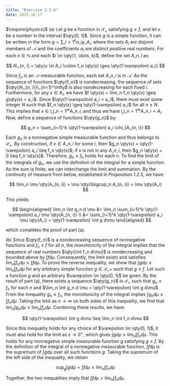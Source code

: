 ```yaml
---
title: "Exercise 2.3.6"
date: 2025-10-17
---
```

$\require{physics}$
(a) Let $g$ be a function in $\mathscr{S}_+$ satisfying $g \leq f$, and let $\varepsilon$ be a number in the interval $\qty(0, 1)$. 
Since $g$ is a simple function, it can be written in the form $g = \sum\_{i=1}^k a\_i \chi\_{A_i}$, where the sets $A_i$ are disjoint members of $\mathcal{A}$ and the coefficients $a_i$ are distinct positive real numbers. 
For each $n \in \mathbb{N}$ and each $i \in \qty{1, \dots, k}$, define the set $A\_{n, i}$ as:

$$
  A\_{n, i} = \qty{x \in A_i \colon f_n \qty(x) \geq \qty(1-\varepsilon) a_i}
$$

Since $f_n$ is an $\mathcal{A}$-measurable function, each set $A\_{n, i}$ is in $\mathcal{A}$. 
As the sequence of functions $\qty{f_n}$ is nondecreasing, the sequence of sets $\qty{A\_{n, i}}\_{n=1}^\infty$ is also nondecreasing for each fixed $i$. 
Furthermore, for any $x \in A_i$, we have $f \qty(x) = \lim_n f_n \qty(x) \geq g\qty(x) = a_i$. 
Since $\qty(1-\varepsilon) a_i < a_i$, there must exist some integer $N$ such that $f_n \qty(x) \geq \qty(1-\varepsilon) a_i$ for all $n \geq N$. 
This implies that $x \in \bigcup\_{n=1}^\infty A\_{n, i}$, and thus we have $\bigcup\_{n=1}^\infty A\_{n, i} = A_i$. 
Now, define a sequence of functions $\qty{g_n}$ by:

$$
  g_n = \sum_{i=1}^k \qty(1-\varepsilon) a_i \chi_{A_{n, i}}
$$

Each $g_n$ is a nonnegative simple measurable function and thus belongs to $\mathscr{S}_+$. 
By construction, if $x \in A\_{n, i}$ for some $i$, then $g_n \qty(x) = \qty(1-\varepsilon) a_i \leq f_n \qty(x)$; if $x$ is not in any $A\_{n, i}$, then $g_n \qty(x) = 0 \leq f_n \qty(x)$. 
Therefore, $g_n \leq f_n$ holds for each $n$. 
To find the limit of the integrals of $g_n$, we use the definition of the integral for a simple function. 
As the sum is finite, we can interchange the limit and summation. 
By the continuity of measure from below, established in *Proposition 1.2.5*, we have:

$$
  \lim_n \mu \qty(A_{n, i}) = \mu \qty(\bigcup_n A_{n, i}) = \mu \qty(A_i)
$$

This yields:

$$
\begin{aligned}
  \lim_n \int g_n d \mu &= \lim_n \sum_{i=1}^k \qty(1-\varepsilon) a_i \mu \qty(A_{n, i}) \\
  &= \sum_{i=1}^k \qty(1-\varepsilon) a_i \mu \qty(A_i) = \qty(1-\varepsilon) \int g d\mu
\end{aligned}
$$

which completes the proof of part (a). 

(b) Since $\qty{f_n}$ is a nondecreasing sequence of nonnegative functions and $f_n \leq f$ for all $n$, the monotonicity of the integral implies that the sequence of real numbers $\qty{\int f_n d\mu}$ is nondecreasing and bounded above by $\int f d\mu$. 
Consequently, the limit exists and satisfies $\lim_n \int f_n d\mu \leq \int f d\mu$. 
To prove the reverse inequality, we show that $\int g d\mu \leq \lim_n \int f_n d\mu$ for any arbitrary simple function $g \in \mathscr{S}\_{+}$ such that $g \leq f$. 
Let such a function $g$ and an arbitrary $\varepsilon \in \qty(0, 1)$ be given. 
By the result of part (a), there exists a sequence $\qty{g_n}$ in $\mathscr{S}_+$ such that $g_n \leq f_n$ for each $n$ and $\lim_n \int g_n d \mu = \qty(1-\varepsilon) \int g d\mu$. 
From the inequality $g_n \leq f_n$, the monotonicity of the integral implies $\int g_n d\mu \leq \int f_n d\mu$. 
Taking the limit as $n \to \infty$ on both sides of this inequality, we find that $\lim_n \int g_n d\mu\leq \lim_n \int f_n d\mu$. 
Combining these results, we have:

$$
  \qty(1-\varepsilon) \int g d\mu \leq \lim_n \int f_n d\mu
$$

Since this inequality holds for any choice of $\varepsilon \in \qty(0, 1)$, it must also hold for the limit as $\varepsilon \to 0^{+}$, which gives $\int g d\mu \leq \lim_n \int f_n d\mu$. 
This holds for any nonnegative simple measurable function $g$ satisfying $g \leq f$. 
By the definition of the integral of a nonnegative measurable function, $\int f d\mu$ is the supremum of $\int g d\mu$ over all such functions $g$. 
Taking the supremum of the left side of the inequality, we obtain

$$  
  \sup_g \int g d\mu = \int f d\mu \leq \lim_n \int f_n d\mu
$$

Together, the two inequalities imply that $\int f d\mu = \lim_n \int f_n d\mu$. 
